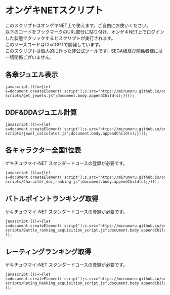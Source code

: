 # オンゲキNETスクリプト<br>
このスクリプトはオンゲキNET上で使えます。ご自由にお使いください。<br>
以下のコードをブックマークのURL部分に貼り付け、オンゲキNET上でログインした状態でクリックするとスクリプトが実行されます。<br>
このソースコードはChatGPTで開発しています。<br>
このスクリプトは個人的に作った非公式ツールです。SEGA様及び関係者様には一切関係ございません。<br>

## 各章ジュエル表示
```
javascript:(()=>{let s=document.createElement('script');s.src="https://mirumoru.github.io/ongeki-scripts/get_jewels.js";document.body.appendChild(s);})();  
```
## DDF&DDAジュエル計算
```
javascript:(()=>{let s=document.createElement('script');s.src="https://mirumoru.github.io/ongeki-scripts/jewel_calculator.js";document.body.appendChild(s);})();  
```

## 各キャラクター全国1位表  
ゲキチュウマイ-NET スタンダードコースの登録が必要です。  
```
javascript:(()=>{let s=document.createElement('script');s.src="https://mirumoru.github.io/ongeki-scripts/Character_doi_ranking.js";document.body.appendChild(s);})();
```

## バトルポイントランキング取得  
ゲキチュウマイ-NET スタンダードコースの登録が必要です。  
```
javascript:(()=>{let s=document.createElement('script');s.src="https://mirumoru.github.io/ongeki-scripts/Battle_ranking_acquisition_script.js";document.body.appendChild(s);})();
```

## レーティングランキング取得  
ゲキチュウマイ-NET スタンダードコースの登録が必要です。  
```
javascript:(()=>{let s=document.createElement('script');s.src="https://mirumoru.github.io/ongeki-scripts/Rating_Ranking_acquisition_script.js";document.body.appendChild(s);})();
```
